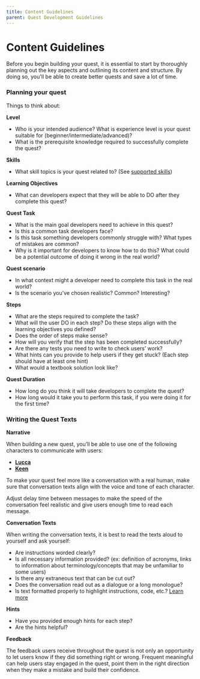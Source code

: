 ```yaml
---
title: Content Guidelines
parent: Quest Development Guidelines
---
```


# Content Guidelines

Before you begin building your quest, it is essential to start by thoroughly planning out the key aspects and outlining its content and structure. By doing so, you'll be able to create better quests and save a lot of time. 

### **Planning your quest**

Things to think about: 

**Level**

- Who is your intended audience? What is experience level is your quest suitable for (beginner/intermediate/advanced)?
- What is the prerequisite knowledge required to successfully complete the quest?

**Skills** 
- What skill topics is your quest related to? (See [supported skills](https://github.com/trywilco/wilcosdk/blob/main/Quests%20Creation/Quest%20Configuration%20Files/Supported%20Skills.md))

**Learning Objectives**
- What can developers expect that they will be able to DO after they complete this quest?

**Quest Task**

- What is the main goal developers need to achieve in this quest?
- Is this a common task developers face?
- Is this task something developers commonly struggle with? What types of mistakes are common?
- Why is it important for developers to know how to do this? What could be a potential outcome of doing it wrong in the real world?

**Quest scenario** 

- In what context might a developer need to complete this task in the real world?
- Is the scenario you’ve chosen realistic? Common? Interesting?

**Steps** 

- What are the steps required to complete the task?
- What will the user DO in each step? Do these steps align with the learning objectives you defined? 
- Does the order of steps make sense?
- How will you verify that the step has been completed successfully?
- Are there any tests you need to write to check users’ work?
- What hints can you provide to help users if they get stuck? (Each step should have at least one hint)
- What would a textbook solution look like?

**Quest Duration** 

- How long do you think it will take developers to complete the quest?
- How long would it take you to perform this task, if you were doing it for the first time?


### **Writing the Quest Texts**

**Narrative**

When building a new quest, you’ll be able to use one of the following characters to communicate with users: 

- **[Lucca](https://github.com/trywilco/wilcosdk/blob/Documentation_Quest_Guidelines/Quests%20Creation/Quest%20Development%20Guidelines/Lucca.md)**
- **[Keen](https://github.com/trywilco/wilcosdk/blob/Documentation_Quest_Guidelines/Quests%20Creation/Quest%20Development%20Guidelines/Keen.md)**

To make your quest feel more like a conversation with a real human, make sure that conversation texts align with the voice and tone of each character. 

Adjust delay time between messages to make the speed of the conversation feel realistic and give users enough time to read each message. 

**Conversation Texts**

When writing the conversation texts, it is best to read the texts aloud to yourself and ask yourself: 

- Are instructions worded clearly?
- Is all necessary information provided? (ex: definition of acronyms, links to information about terminology/concepts that may be unfamiliar to some users)
- Is there any extraneous text that can be cut out?
- Does the conversation read out as a dialogue or a long monologue?
- Is text formatted properly to highlight instructions, code, etc.? [Learn more](https://github.com/trywilco/wilcosdk/blob/main/Quests%20Creation/Actions%20%26%20Conditions%20APIs/Text%20Formatting.md)

**Hints**
- Have you provided enough hints for each step? 
- Are the hints helpful? 

**Feedback** 

The feedback users receive throughout the quest is not only an opportunity to let users know if they did something right or wrong. Frequent meaningful can help users stay engaged in the quest, point them in the right direction when they make a mistake and build their confidence.
